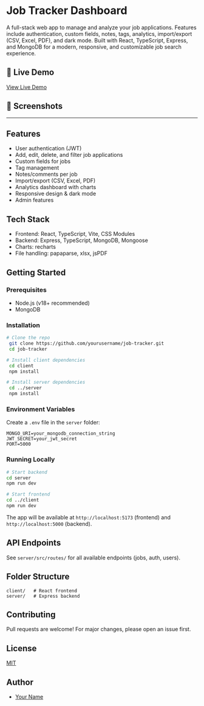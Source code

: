 # Job Tracker Dashboard

A full-stack web app to manage and analyze your job applications. Features include authentication, custom fields, notes, tags, analytics, import/export (CSV, Excel, PDF), and dark mode. Built with React, TypeScript, Express, and MongoDB for a modern, responsive, and customizable job search experience.

## 🚀 Live Demo

[View Live Demo](#) <!-- Replace # with your deployed app URL -->

## 📸 Screenshots

<!-- Add screenshots or GIFs here -->

---

## Features

- User authentication (JWT)
- Add, edit, delete, and filter job applications
- Custom fields for jobs
- Tag management
- Notes/comments per job
- Import/export (CSV, Excel, PDF)
- Analytics dashboard with charts
- Responsive design & dark mode
- Admin features

## Tech Stack

- Frontend: React, TypeScript, Vite, CSS Modules
- Backend: Express, TypeScript, MongoDB, Mongoose
- Charts: recharts
- File handling: papaparse, xlsx, jsPDF

## Getting Started

### Prerequisites

- Node.js (v18+ recommended)
- MongoDB

### Installation

```bash
# Clone the repo
 git clone https://github.com/yourusername/job-tracker.git
 cd job-tracker

# Install client dependencies
 cd client
 npm install

# Install server dependencies
 cd ../server
 npm install
```

### Environment Variables

Create a `.env` file in the `server` folder:

```
MONGO_URI=your_mongodb_connection_string
JWT_SECRET=your_jwt_secret
PORT=5000
```

### Running Locally

```bash
# Start backend
cd server
npm run dev

# Start frontend
cd ../client
npm run dev
```

The app will be available at `http://localhost:5173` (frontend) and `http://localhost:5000` (backend).

## API Endpoints

See `server/src/routes/` for all available endpoints (jobs, auth, users).

## Folder Structure

```
client/   # React frontend
server/   # Express backend
```

## Contributing

Pull requests are welcome! For major changes, please open an issue first.

## License

[MIT](LICENSE)

## Author

- [Your Name](https://your-portfolio-link.com)

